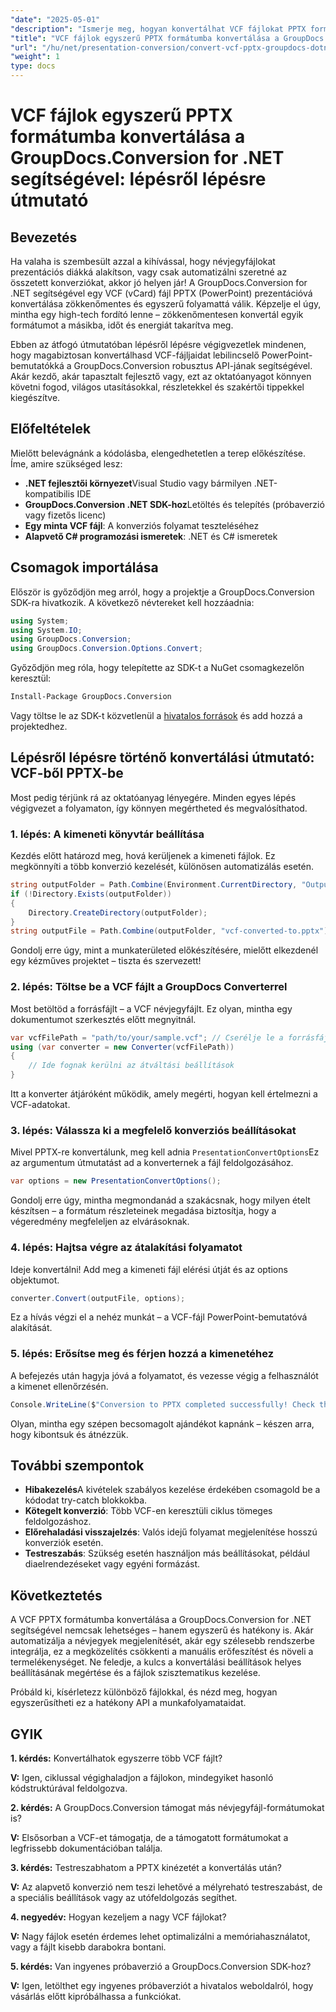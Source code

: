 ```yaml
---
"date": "2025-05-01"
"description": "Ismerje meg, hogyan konvertálhat VCF fájlokat PPTX formátumba a GroupDocs.Conversion for .NET segítségével. Ez a lépésről lépésre szóló útmutató bemutatja a beállítást, az átalakítást és az alkalmazásokba való integrációt."
"title": "VCF fájlok egyszerű PPTX formátumba konvertálása a GroupDocs.Conversion for .NET segítségével – lépésről lépésre útmutató"
"url": "/hu/net/presentation-conversion/convert-vcf-pptx-groupdocs-dotnet/"
"weight": 1
type: docs
---
```

# VCF fájlok egyszerű PPTX formátumba konvertálása a GroupDocs.Conversion for .NET segítségével: lépésről lépésre útmutató

## Bevezetés

Ha valaha is szembesült azzal a kihívással, hogy névjegyfájlokat prezentációs diákká alakítson, vagy csak automatizálni szeretné az összetett konverziókat, akkor jó helyen jár! A GroupDocs.Conversion for .NET segítségével egy VCF (vCard) fájl PPTX (PowerPoint) prezentációvá konvertálása zökkenőmentes és egyszerű folyamattá válik. Képzelje el úgy, mintha egy high-tech fordító lenne – zökkenőmentesen konvertál egyik formátumot a másikba, időt és energiát takarítva meg. 

Ebben az átfogó útmutatóban lépésről lépésre végigvezetlek mindenen, hogy magabiztosan konvertálhasd VCF-fájljaidat lebilincselő PowerPoint-bemutatókká a GroupDocs.Conversion robusztus API-jának segítségével. Akár kezdő, akár tapasztalt fejlesztő vagy, ezt az oktatóanyagot könnyen követni fogod, világos utasításokkal, részletekkel és szakértői tippekkel kiegészítve.


## Előfeltételek

Mielőtt belevágnánk a kódolásba, elengedhetetlen a terep előkészítése. Íme, amire szükséged lesz:

- **.NET fejlesztői környezet**Visual Studio vagy bármilyen .NET-kompatibilis IDE
- **GroupDocs.Conversion .NET SDK-hoz**Letöltés és telepítés (próbaverzió vagy fizetős licenc)
- **Egy minta VCF fájl**: A konverziós folyamat teszteléséhez
- **Alapvető C# programozási ismeretek**: .NET és C# ismeretek


## Csomagok importálása

Először is győződjön meg arról, hogy a projektje a GroupDocs.Conversion SDK-ra hivatkozik. A következő névtereket kell hozzáadnia:

```csharp
using System;
using System.IO;
using GroupDocs.Conversion;
using GroupDocs.Conversion.Options.Convert;
```

Győződjön meg róla, hogy telepítette az SDK-t a NuGet csomagkezelőn keresztül:

```bash
Install-Package GroupDocs.Conversion
```

Vagy töltse le az SDK-t közvetlenül a [hivatalos források](https://releases.groupdocs.com/conversion/net/) és add hozzá a projektedhez.


## Lépésről lépésre történő konvertálási útmutató: VCF-ből PPTX-be

Most pedig térjünk rá az oktatóanyag lényegére. Minden egyes lépés végigvezet a folyamaton, így könnyen megértheted és megvalósíthatod.


### 1. lépés: A kimeneti könyvtár beállítása

Kezdés előtt határozd meg, hová kerüljenek a kimeneti fájlok. Ez megkönnyíti a több konverzió kezelését, különösen automatizálás esetén.

```csharp
string outputFolder = Path.Combine(Environment.CurrentDirectory, "Output");
if (!Directory.Exists(outputFolder))
{
    Directory.CreateDirectory(outputFolder);
}
string outputFile = Path.Combine(outputFolder, "vcf-converted-to.pptx");
```

Gondolj erre úgy, mint a munkaterületed előkészítésére, mielőtt elkezdenél egy kézműves projektet – tiszta és szervezett!


### 2. lépés: Töltse be a VCF fájlt a GroupDocs Converterrel

Most betöltöd a forrásfájlt – a VCF névjegyfájlt. Ez olyan, mintha egy dokumentumot szerkesztés előtt megnyitnál.

```csharp
var vcfFilePath = "path/to/your/sample.vcf"; // Cserélje le a forrásfájl elérési útjára
using (var converter = new Converter(vcfFilePath))
{
    // Ide fognak kerülni az átváltási beállítások
}
```

Itt a konverter átjáróként működik, amely megérti, hogyan kell értelmezni a VCF-adatokat.


### 3. lépés: Válassza ki a megfelelő konverziós beállításokat

Mivel PPTX-re konvertálunk, meg kell adnia `PresentationConvertOptions`Ez az argumentum útmutatást ad a konverternek a fájl feldolgozásához.

```csharp
var options = new PresentationConvertOptions();
```

Gondolj erre úgy, mintha megmondanád a szakácsnak, hogy milyen ételt készítsen – a formátum részleteinek megadása biztosítja, hogy a végeredmény megfeleljen az elvárásoknak.


### 4. lépés: Hajtsa végre az átalakítási folyamatot

Ideje konvertálni! Add meg a kimeneti fájl elérési útját és az options objektumot.

```csharp
converter.Convert(outputFile, options);
```

Ez a hívás végzi el a nehéz munkát – a VCF-fájl PowerPoint-bemutatóvá alakítását.


### 5. lépés: Erősítse meg és férjen hozzá a kimenetéhez

A befejezés után hagyja jóvá a folyamatot, és vezesse végig a felhasználót a kimenet ellenőrzésén.

```csharp
Console.WriteLine($"Conversion to PPTX completed successfully! Check the output at {outputFolder}");
```

Olyan, mintha egy szépen becsomagolt ajándékot kapnánk – készen arra, hogy kibontsuk és átnézzük.


## További szempontok

- **Hibakezelés**A kivételek szabályos kezelése érdekében csomagold be a kódodat try-catch blokkokba.
- **Kötegelt konverzió**: Több VCF-en keresztüli ciklus tömeges feldolgozáshoz.
- **Előrehaladási visszajelzés**: Valós idejű folyamat megjelenítése hosszú konverziók esetén.
- **Testreszabás**: Szükség esetén használjon más beállításokat, például diaelrendezéseket vagy egyéni formázást.


## Következtetés

A VCF PPTX formátumba konvertálása a GroupDocs.Conversion for .NET segítségével nemcsak lehetséges – hanem egyszerű és hatékony is. Akár automatizálja a névjegyek megjelenítését, akár egy szélesebb rendszerbe integrálja, ez a megközelítés csökkenti a manuális erőfeszítést és növeli a termelékenységet. Ne feledje, a kulcs a konvertálási beállítások helyes beállításának megértése és a fájlok szisztematikus kezelése.

Próbáld ki, kísérletezz különböző fájlokkal, és nézd meg, hogyan egyszerűsítheti ez a hatékony API a munkafolyamataidat.


## GYIK

**1. kérdés:** Konvertálhatok egyszerre több VCF fájlt?  

**V:** Igen, ciklussal végighaladjon a fájlokon, mindegyiket hasonló kódstruktúrával feldolgozva.

**2. kérdés:** A GroupDocs.Conversion támogat más névjegyfájl-formátumokat is?  

**V:** Elsősorban a VCF-et támogatja, de a támogatott formátumokat a legfrissebb dokumentációban találja.

**3. kérdés:** Testreszabhatom a PPTX kinézetét a konvertálás után?  

**V:** Az alapvető konverzió nem teszi lehetővé a mélyreható testreszabást, de a speciális beállítások vagy az utófeldolgozás segíthet.

**4. negyedév:** Hogyan kezeljem a nagy VCF fájlokat?  

**V:** Nagy fájlok esetén érdemes lehet optimalizálni a memóriahasználatot, vagy a fájlt kisebb darabokra bontani.

**5. kérdés:** Van ingyenes próbaverzió a GroupDocs.Conversion SDK-hoz?  

**V:** Igen, letölthet egy ingyenes próbaverziót a hivatalos weboldalról, hogy vásárlás előtt kipróbálhassa a funkciókat.